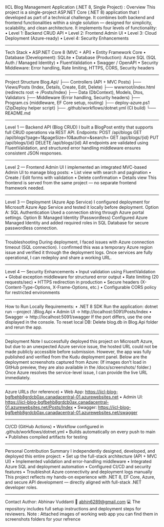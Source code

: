 IICL Blog Management Application (.NET 8, Single Project) :
Overview
This project is a single-project ASP.NET Core (.NET 8) application that I developed as part of a technical challenge.
It combines both backend and frontend functionalities within a single solution — designed for simplicity, scalability, and clean architecture.
It implements four levels of functionality:
•	Level 1: Backend CRUD API
•	Level 2: Frontend Admin UI
•	Level 3: Cloud Deployment (Azure-ready)
•	Level 4: Security Enhancements
________________________________________
Tech Stack
•	ASP.NET Core 8 (MVC + API)
•	Entity Framework Core
•	Database (Development): SQLite
•	Database (Production): Azure SQL (SQL Auth / Managed Identity)
•	FluentValidation
•	Swagger / OpenAPI
•	Security Middleware: Error handling, Rate limiting, HTTPS, CORS, Security headers
________________________________________


Project Structure
Blog.Api/
 ├── Controllers (API + MVC Posts)
 ├── Views/Posts (Index, Details, Create, Edit, Delete)
 ├── wwwroot/index.html (redirects root → /Posts/Index)
 ├── Data (DbContext), Models, Dtos, Validators
 ├── Middleware (Error handling, Security headers)
 ├── Program.cs (middleware, EF Core setup, routing)
 ├── deploy-azure.ps1 (ZipDeploy helper script)
 ├── .github/workflows/dotnet.yml (CI build)
 └── README.md
________________________________________
Level 1 — Backend API (Blog CRUD)
I built a BlogPost entity that supports full CRUD operations via REST API.
Endpoints:
POST    /api/blogs
GET     /api/blogs?page=1&pageSize=10&author=&search=
GET     /api/blogs/{id}
PUT     /api/blogs/{id}
DELETE  /api/blogs/{id}
All endpoints are validated using FluentValidation, and structured error handling middleware ensures consistent JSON responses.
________________________________________
Level 2 — Frontend Admin UI
I implemented an integrated MVC-based Admin UI to manage blog posts:
•	List view with search and pagination
•	Create / Edit forms with validation
•	Delete confirmation
•	Details view
This frontend is served from the same project — no separate frontend framework needed.
________________________________________


Level 3 — Deployment (Azure App Service)
I configured deployment for Microsoft Azure App Service and tested it locally before deployment.
Option A: SQL Authentication
Used a connection string through Azure portal settings.
Option B: Managed Identity (Passwordless)
Configured Azure Managed Identity and added required roles in SQL Database for secure passwordless connection.
________________________________________
Troubleshooting
During deployment, I faced issues with Azure connection timeout (SQL connection).
I confirmed this was a temporary Azure region issue and verified it through the deployment logs.
Once services are fully operational, I can redeploy and share a working URL.
________________________________________
Level 4 — Security Enhancements
•	Input validation using FluentValidation
•	Global exception middleware for structured error output
•	Rate limiting (20 requests/sec)
•	HTTPS redirection in production
•	Secure headers (X-Content-Type-Options, X-Frame-Options, etc.)
•	Configurable CORS policy for restricted environments
________________________________________
How to Run Locally
Requirements:
•	.NET 8 SDK
Run the application:
dotnet run --project .\Blog.Api
•	Admin UI → http://localhost:5091/Posts/Index
•	Swagger → http://localhost:5091/swagger
If the port differs, use the one displayed in the console.
To reset local DB:
Delete blog.db in Blog.Api folder and rerun the app.
________________________________________

Deployment Note
I successfully deployed this project on Microsoft Azure,
but due to an unexpected Azure service issue,
the hosted URL could not be made publicly accessible before submission.
However, the app was fully published and verified from the Kudu deployment panel.
Below are the deployment screenshots captured from Azure:
(If images don’t load in GitHub preview, they are also available in the /docs/screenshots/ folder.)
Once Azure resolves the service-level issue, I can provide the live URL immediately.
________________________________________
Azure URLs (for reference)
•	Web App: https://iicl-blog-bgfbehb8grdcb0ax.canadacentral-01.azurewebsites.net
•	Admin UI: https://iicl-blog-bgfbehb8grdcb0ax.canadacentral-01.azurewebsites.net/Posts/Index
•	Swagger: https://iicl-blog-bgfbehb8grdcb0ax.canadacentral-01.azurewebsites.net/swagger
________________________________________
CI/CD (GitHub Actions)
•	Workflow configured in .github/workflows/dotnet.yml
•	Builds automatically on every push to main
•	Publishes compiled artifacts for testing
________________________________________
Personal Contribution Summary
I independently designed, developed, and deployed this entire project:
•	Set up the full-stack architecture (API + MVC UI)
•	Implemented validation and error-handling middleware
•	Integrated Azure SQL and deployment automation
•	Configured CI/CD and security features
•	Troubleshot Azure connectivity and deployment logs manually
This project reflects my hands-on experience with .NET 8, EF Core, Azure, and secure API development — directly aligned with full-stack .NET developer roles.
________________________________________
Contact Author: Abhinav Vuddanti
📧 abhin6289@gmail.com
💻 The repository includes full setup instructions and deployment steps for reviewers.
Note : Attached images of working web app you can find them in screenshots folders for your refrence 
